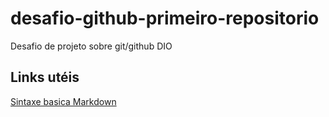 # desafio-github-primeiro-repositorio
Desafio de projeto sobre git/github DIO

## Links utéis
[Sintaxe basica Markdown](https://www.markdownguide.org/basic-syntax/)
